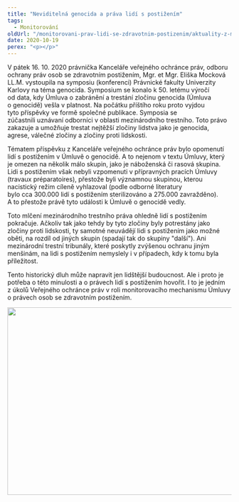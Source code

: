 ```yaml
---
title: "Neviditelná genocida a práva lidí s postižením"
tags:
  - Monitorování
oldUrl: "/monitorovani-prav-lidi-se-zdravotnim-postizenim/aktuality-z-monitorovani/aktuality-z-monitorovani-2020/neviditelna-genocida-a-prava-lidi-s-postizenim/"
date: 2020-10-19
perex: "<p></p>"
---
```


<!-- imported from the old website -->

<p>V pátek 16. 10. 2020 právnička Kanceláře veřejného ochránce práv, odboru ochrany práv osob se zdravotním postižením, Mgr. et Mgr. Eliška Mocková LL.M. vystoupila na symposiu (konferenci) Právnické fakulty Univerzity Karlovy na téma genocida. Symposium se konalo k 50. letému výročí od data, kdy Úmluva o zabránění a trestání zločinu genocida (Úmluva o genocidě) vešla v platnost. Na počátku příštího roku proto vyjdou tyto příspěvky ve formě společné publikace. Symposia se zúčastnili uznávaní odborníci v oblasti mezinárodního trestního. Toto právo zakazuje a umožňuje trestat nejtěžší zločiny lidstva jako je genocida, agrese, válečné zločiny a zločiny proti lidskosti. </p> <p>Tématem příspěvku z Kanceláře veřejného ochránce práv bylo opomenutí lidí s postižením v Úmluvě o genocidě. A to nejenom v textu Úmluvy, který je omezen na několik málo skupin, jako je náboženská či rasová skupina. Lidi s postižením však nebyli vzpomenuti v přípravných pracích Úmluvy (travaux préparatoires), přestože byli významnou skupinou, kterou nacistický režim cíleně vyhlazoval (podle odborné literatury bylo cca 300.000 lidí s postižením sterilizováno a 275.000 zavražděno). A to přestože právě tyto události k Úmluvě o genocidě vedly.</p> <p>Toto mlčení mezinárodního trestního práva ohledně lidí s postižením pokračuje. Ačkoliv tak jako tehdy by tyto zločiny byly potrestány jako zločiny proti lidskosti, ty samotné neuvádějí lidi s postižením jako možné oběti, na rozdíl od jiných skupin (spadají tak do skupiny &quot;další&quot;). Ani mezinárodní trestní tribunály, které poskytly zvýšenou ochranu jiným menšinám, na lidi s postižením nemyslely i v případech, kdy k tomu byla příležitost. </p> <p>Tento historický dluh může napravit jen lidštější budoucnost. Ale i proto je potřeba o této minulosti a o právech lidí s postižením hovořit. I to je jedním z úkolů Veřejného ochránce práv v roli monitorovacího mechanismu Úmluvy o právech osob se zdravotním postižením.</p><p><img src="https://www.ochrance.cz/uploads/RTEmagicC_13disability-jumbo.jpg.jpg" width="635" height="422" alt="" /></p>
